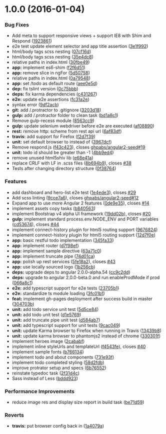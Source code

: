 <a name="1.0.0"></a>
# 1.0.0 (2016-01-04)


### Bug Fixes

* Add meta to support responsive views + support IE8 with Shim and Respond ([1923861](https://github.com/ghpabs/angular2-seed/commit/1923861))
* e2e test update element selector and app title assertion ([3e1f992](https://github.com/ghpabs/angular2-seed/commit/3e1f992))
* html/body tags scss nesting ([07cf16d](https://github.com/ghpabs/angular2-seed/commit/07cf16d))
* html/body tags scss nesting ([35e4dc8](https://github.com/ghpabs/angular2-seed/commit/35e4dc8))
* relative paths in index.html ([30fbe49](https://github.com/ghpabs/angular2-seed/commit/30fbe49))
* **app:** implement es6-shim ([f2f6d51](https://github.com/ghpabs/angular2-seed/commit/f2f6d51))
* **app:** remove slice in ngFor ([5d50758](https://github.com/ghpabs/angular2-seed/commit/5d50758))
* relative paths in index.html ([0a79548](https://github.com/ghpabs/angular2-seed/commit/0a79548))
* **app:** set /todo as default route ([aee0e5d](https://github.com/ghpabs/angular2-seed/commit/aee0e5d))
* **dep:** fix tslint version ([0c75bbb](https://github.com/ghpabs/angular2-seed/commit/0c75bbb))
* **deps:** fix karma dependencies ([c431267](https://github.com/ghpabs/angular2-seed/commit/c431267))
* **e2e:** update e2e assertions ([fc31a2e](https://github.com/ghpabs/angular2-seed/commit/fc31a2e))
* syntax error ([9df2acb](https://github.com/ghpabs/angular2-seed/commit/9df2acb))
* **git:** add /.protractor to .gitignore ([3203d18](https://github.com/ghpabs/angular2-seed/commit/3203d18))
* **gulp:** add /.protractor folder to clean task ([bd1a8c1](https://github.com/ghpabs/angular2-seed/commit/bd1a8c1))
* Remove gulp-recess module ([8563cc9](https://github.com/ghpabs/angular2-seed/commit/8563cc9))
* **gulp:** update selenium webdriver before e2e are executed ([af08890](https://github.com/ghpabs/angular2-seed/commit/af08890))
* **rest:** remove http: scheme from rest api url ([6af83df](https://github.com/ghpabs/angular2-seed/commit/6af83df))
* **travis:** add support for Firefox ([f2d7f39](https://github.com/ghpabs/angular2-seed/commit/f2d7f39))
* **unit:** set default  browser to  instead of ([3967dcf](https://github.com/ghpabs/angular2-seed/commit/3967dcf))
* Remove respond.js ([f43c423](https://github.com/ghpabs/angular2-seed/commit/f43c423)), closes [ghpabs/angular2-seed#19](https://github.com/ghpabs/angular2-seed/issues/19)
* **unit:** todo id should be greater than -1 ([4bb9ed4](https://github.com/ghpabs/angular2-seed/commit/4bb9ed4))
* remove unused html5shiv lib ([e68e41a](https://github.com/ghpabs/angular2-seed/commit/e68e41a))
* replace CRLF with LF in .scss files ([8b694b9](https://github.com/ghpabs/angular2-seed/commit/8b694b9)), closes [#38](https://github.com/ghpabs/angular2-seed/issues/38)
* Tests after changing directory structure ([0f38764](https://github.com/ghpabs/angular2-seed/commit/0f38764))

### Features

* add dashboard and hero-list e2e test ([1e4ede3](https://github.com/ghpabs/angular2-seed/commit/1e4ede3)), closes [#29](https://github.com/ghpabs/angular2-seed/issues/29)
* Add scss linting ([9cce7a6](https://github.com/ghpabs/angular2-seed/commit/9cce7a6)), closes [ghpabs/angular2-seed#12](https://github.com/ghpabs/angular2-seed/issues/12)
* Expand app to use more Angular 2 features ([0de9e35](https://github.com/ghpabs/angular2-seed/commit/0de9e35)), closes [#14](https://github.com/ghpabs/angular2-seed/issues/14)
* implement assets copy tasks ([b840563](https://github.com/ghpabs/angular2-seed/commit/b840563))
* implement Bootstrap v4 alpha UI framework ([19dd02b](https://github.com/ghpabs/angular2-seed/commit/19dd02b)), closes [#20](https://github.com/ghpabs/angular2-seed/issues/20)
* **gulp:** implement standard process.env.NODE_ENV and PORT variables ([cd53674](https://github.com/ghpabs/angular2-seed/commit/cd53674)), closes [#44](https://github.com/ghpabs/angular2-seed/issues/44)
* implement connect-history plugin for html5 routing support ([9676824](https://github.com/ghpabs/angular2-seed/commit/9676824))
* implement connect-history plugin for html5 routing support ([12d7f0e](https://github.com/ghpabs/angular2-seed/commit/12d7f0e))
* **app:** basic restful todo implementation ([345fa33](https://github.com/ghpabs/angular2-seed/commit/345fa33))
* **app:** implement router ([d7f98ef](https://github.com/ghpabs/angular2-seed/commit/d7f98ef))
* **app:** implement sample directive ([63a71c0](https://github.com/ghpabs/angular2-seed/commit/63a71c0))
* **app:** implement truncate pipe ([74d01ca](https://github.com/ghpabs/angular2-seed/commit/74d01ca))
* **app:** polish up rest services ([5fe18a2](https://github.com/ghpabs/angular2-seed/commit/5fe18a2)), closes [#43](https://github.com/ghpabs/angular2-seed/issues/43)
* **app:** use locally sourced logo ([1b256cb](https://github.com/ghpabs/angular2-seed/commit/1b256cb))
* **deps:** upgrade deps to angular 2.0.0-alpha.54 ([cc9c2dd](https://github.com/ghpabs/angular2-seed/commit/cc9c2dd))
* **deps:** upgrade to angular 2.0.0-beta.0 and run enableProdMode if prod ([066a8c1](https://github.com/ghpabs/angular2-seed/commit/066a8c1))
* **e2e:** add typescript support for e2e tests ([23705b1](https://github.com/ghpabs/angular2-seed/commit/23705b1))
* **e2e:** standardize ts module loading ([3fc01b1](https://github.com/ghpabs/angular2-seed/commit/3fc01b1))
* **feat:** implement gh-pages deployment after success build in master ([304703b](https://github.com/ghpabs/angular2-seed/commit/304703b))
* **unit:** add todo service unit test ([5d5ce84](https://github.com/ghpabs/angular2-seed/commit/5d5ce84))
* **unit:** add todo unit test ([d1e5769](https://github.com/ghpabs/angular2-seed/commit/d1e5769))
* **unit:** add truncate pipe unit test ([d584ab7](https://github.com/ghpabs/angular2-seed/commit/d584ab7))
* **unit:** add typescript support for unit tests ([9cac049](https://github.com/ghpabs/angular2-seed/commit/9cac049))
* **unit:** update Karma browser to Firefox when running in Travis ([13439b8](https://github.com/ghpabs/angular2-seed/commit/13439b8))
* **unit:** update karma browser to phantomjs2 instead of chrome ([330301f](https://github.com/ghpabs/angular2-seed/commit/330301f))
* implement heroes image ([2cababf](https://github.com/ghpabs/angular2-seed/commit/2cababf))
* implement inline styleUrls and templateUrl ([f4543fe](https://github.com/ghpabs/angular2-seed/commit/f4543fe)), closes [#40](https://github.com/ghpabs/angular2-seed/issues/40)
* implement sample fonts ([b766134](https://github.com/ghpabs/angular2-seed/commit/b766134))
* implement todo and about components ([731e93f](https://github.com/ghpabs/angular2-seed/commit/731e93f))
* implement todo completed styling ([58d2fdb](https://github.com/ghpabs/angular2-seed/commit/58d2fdb))
* improve protrator setup and specs ([6b76552](https://github.com/ghpabs/angular2-seed/commit/6b76552))
* reinstate typedoc task ([2f31d4c](https://github.com/ghpabs/angular2-seed/commit/2f31d4c))
* Sass instead of Less ([bddd923](https://github.com/ghpabs/angular2-seed/commit/bddd923))

### Performance Improvements

* reduce image res and display size report in build task ([be71d59](https://github.com/ghpabs/angular2-seed/commit/be71d59))

### Reverts

* **travis:** put browser config back in ([1a4079a](https://github.com/ghpabs/angular2-seed/commit/1a4079a))



